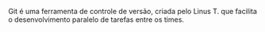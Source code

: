 Git é uma ferramenta de controle de versão, criada pelo Linus T. que facilita o desenvolvimento paralelo de tarefas entre os times.